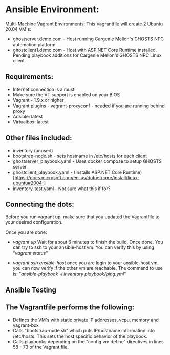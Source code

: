 # Ansible Environment:

Multi-Machine Vagrant Environments:
This Vagrantfile will create 2 Ubuntu 20.04 VM's:

* ghostserver.demo.com - Host running Cargenie Mellon's GHOSTS NPC automation platform
* ghostclient1.demo.com - Host with ASP.NET Core Runtime installed. Pending playbook additions for Cargenie Mellon's GHOSTS NPC Linux client.


## Requirements:

* Internet connection is a must!
* Make sure the VT support is enabled on your BIOS
* Vagrant - 1.9.x or higher
* Vagrant plugins - vagrant-proxyconf - needed if you are running behind proxy
* Ansible: latest
* Virtualbox: latest


## Other files included:
- inventory (unused)
- bootstrap-node.sh - sets hostname in /etc/hosts for each client
- ghostserver_playbook.yaml - Uses docker compose to setup GHOSTS server
- ghostclient_playbook.yaml - (Installs ASP.NET Core Runtime)[https://docs.microsoft.com/en-us/dotnet/core/install/linux-ubuntu#2004-]
- inventory-test.yaml - Not sure what this if for?

## Connecting the dots:
Before you run vagrant up, make sure that you updated the Vagrantfile to your desired configuration.

Once you are done:
- _vagrant up_
  Wait for about 6 minutes to finish the build. Once done. You can try to ssh to your ansible-host vm. You can verify this by using "_vagrant status_"

- _vagrant ssh ansible-host_
  once you are login to your ansible-host vm, you can now verify if the other vm are reachable. The command to use is: "_ansible-playbook -i inventory playbook/ping.yml_"

## Ansible Testing

## The Vagrantfile performs the following:
- Defines the VM's with static private IP addresses, vcpu, memory and vagrant-box
- Calls "bootstrap-node.sh" which puts IP/hostname information into /etc/hosts. This sets the host specific behavior of the playbook.
- Calls playbooks depending on the "config.vm.define" directives in lines  58 - 73 of the Vagrant file. 
